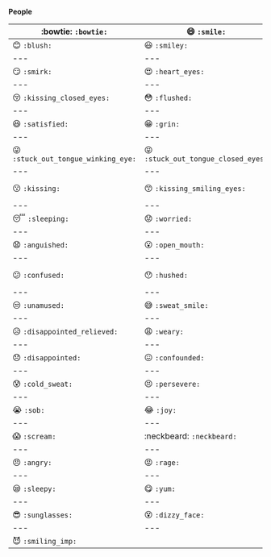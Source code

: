 **People**

| :bowtie: `:bowtie:` | :smile: `:smile:` | :laughing: `:laughing:` |
|---|---|---|
| :blush: `:blush:` | :smiley: `:smiley:` | :relaxed: `:relaxed:` |
|---|---|---|
| :smirk: `:smirk:` | :heart_eyes: `:heart_eyes:` | :kissing_heart: `:kissing_heart:` |
|---|---|---|
| :kissing_closed_eyes: `:kissing_closed_eyes:` | :flushed: `:flushed:` | :relieved: `:relieved:` |
|---|---|---|
| :satisfied: `:satisfied:` | :grin: `:grin:` | :wink: `:wink:` |
|---|---|---|
| :stuck_out_tongue_winking_eye: `:stuck_out_tongue_winking_eye:` | :stuck_out_tongue_closed_eyes: `:stuck_out_tongue_closed_eyes:` | :grinning: `:grinning:` |
|---|---|---|
| :kissing: `:kissing:` | :kissing_smiling_eyes: `:kissing_smiling_eyes:` | :stuck_out_tongue: `:stuck_out_tongue:` |
|---|---|---|
| :sleeping: `:sleeping:` | :worried: `:worried:` | :frowning: `:frowning:` |
|---|---|---|
| :anguished: `:anguished:` | :open_mouth: `:open_mouth:` | :grimacing: `:grimacing:` |
|---|---|---|
| :confused: `:confused:` | :hushed: `:hushed:` | :expressionless: `:expressionless:` |
|---|---|---|
| :unamused: `:unamused:` | :sweat_smile: `:sweat_smile:` | :sweat: `:sweat:` |
|---|---|---|
| :disappointed_relieved: `:disappointed_relieved:` | :weary: `:weary:` | :pensive: `:pensive:` |
|---|---|---|
| :disappointed: `:disappointed:` | :confounded: `:confounded:` | :fearful: `:fearful:` |
|---|---|---|
| :cold_sweat: `:cold_sweat:` | :persevere: `:persevere:` | :cry: `:cry:` |
|---|---|---|
| :sob: `:sob:` | :joy: `:joy:` | :astonished: `:astonished:` |
|---|---|---|
| :scream: `:scream:` | :neckbeard: `:neckbeard:` | :tired_face: `:tired_face:` |
|---|---|---|
| :angry: `:angry:` | :rage: `:rage:` | :triumph: `:triumph:` |
|---|---|---|
| :sleepy: `:sleepy:` | :yum: `:yum:` | :mask: `:mask:` |
|---|---|---|
| :sunglasses: `:sunglasses:` | :dizzy_face: `:dizzy_face:` | :imp: `:imp:` |
|---|---|---|
| :smiling_imp: `:smiling_imp:` |